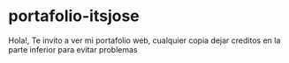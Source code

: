# portafolio-itsjose
Hola!, Te invito a ver mi portafolio web, cualquier copia dejar creditos en la parte inferior para evitar problemas
